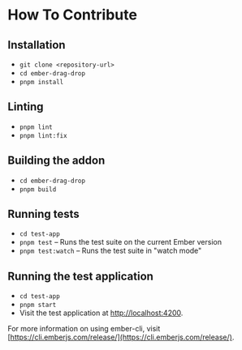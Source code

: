 # How To Contribute

## Installation

- `git clone <repository-url>`
- `cd ember-drag-drop`
- `pnpm install`

## Linting

- `pnpm lint`
- `pnpm lint:fix`

## Building the addon

- `cd ember-drag-drop`
- `pnpm build`

## Running tests

- `cd test-app`
- `pnpm test` – Runs the test suite on the current Ember version
- `pnpm test:watch` – Runs the test suite in "watch mode"

## Running the test application

- `cd test-app`
- `pnpm start`
- Visit the test application at [http://localhost:4200](http://localhost:4200).

For more information on using ember-cli, visit [https://cli.emberjs.com/release/](https://cli.emberjs.com/release/).
